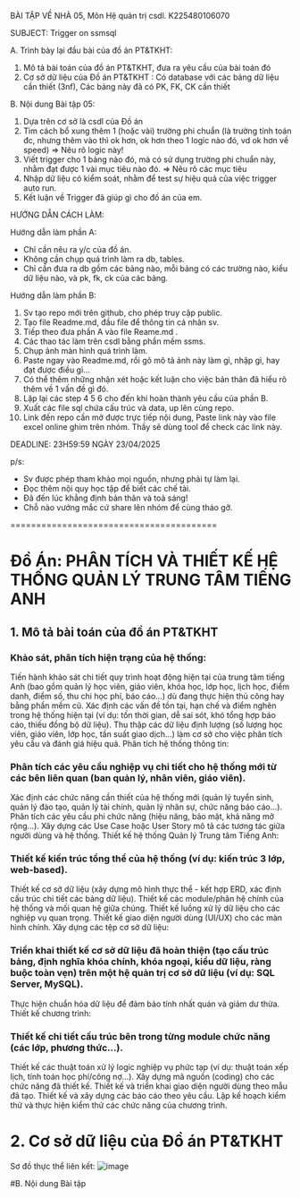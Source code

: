 BÀI TẬP VỀ NHÀ 05, Môn Hệ quản trị csdl. K225480106070

SUBJECT: Trigger on ssmsql 

A. Trình bày lại đầu bài của đồ án PT&TKHT:
1. Mô tả bài toán của đồ án PT&TKHT, 
   đưa ra yêu cầu của bài toán đó
2. Cơ sở dữ liệu của Đồ án PT&TKHT :
   Có database với các bảng dữ liệu cần thiết (3nf),
   Các bảng này đã có PK, FK, CK cần thiết
 
B. Nội dung Bài tập 05:
1. Dựa trên cơ sở là csdl của Đồ án
2. Tìm cách bổ xung thêm 1 (hoặc vài) trường phi chuẩn
   (là trường tính toán đc, nhưng thêm vào thì ok hơn,
    ok hơn theo 1 logic nào đó, vd ok hơn về speed)
   => Nêu rõ logic này!
3. Viết trigger cho 1 bảng nào đó, 
   mà có sử dụng trường phi chuẩn này,
   nhằm đạt được 1 vài mục tiêu nào đó.
   => Nêu rõ các mục tiêu 
4. Nhập dữ liệu có kiểm soát, 
   nhằm để test sự hiệu quả của việc trigger auto run.
5. Kết luận về Trigger đã giúp gì cho đồ án của em.

HƯỚNG DẪN CÁCH LÀM:

Hướng dẫn làm phần A: 
 - Chỉ cần nêu ra y/c của đồ án.
 - Không cần chụp quá trình làm ra db, tables.
 - Chỉ cần đưa ra db gồm các bảng nào,
   mỗi bảng có các trường nào, kiểu dữ liệu nào,
   và pk, fk, ck của các bảng.

Hướng dẫn làm phần B:
1. Sv tạo repo mới trên github, cho phép truy cập public.
2. Tạo file Readme.md, đầu file để thông tin cá nhân sv.
3. Tiếp theo đưa phần A vào file Reame.md .
3. Các thao tác làm trên csdl bằng phần mềm ssms.
4. Chụp ảnh màn hình quá trình làm.
5. Paste ngay vào Readme.md, 
   rồi gõ mô tả ảnh này làm gì, nhập gì, hay đạt được điều gì...
6. Có thể thêm những nhận xét hoặc kết luận
   cho việc bản thân đã hiểu rõ thêm về 1 vấn đề gì đó.
7. Lặp lại các step 4 5 6 cho đến khi hoàn thành yêu cầu của phần B.
8. Xuất các file sql chứa cấu trúc và data, up lên cùng repo.
9. Link đến repo cần mở được trực tiếp nội dung, 
   Paste link này vào file excel online ghim trên nhóm.
   Thầy sẽ dùng tool để check các link này.

DEADLINE: 23H59:59 NGÀY 23/04/2025

p/s:
 - Sv được phép tham khảo mọi nguồn, nhưng phải tự làm lại.
 - Đọc thêm nội quy học tập để biết các chế tài.
 - Đã đến lúc khẳng định bản thân và toả sáng!
 - Chỗ nào vướng mắc cứ share lên nhóm để cùng tháo gỡ.

========================================
# Đồ Án: PHÂN TÍCH VÀ THIẾT KẾ HỆ THỐNG QUẢN LÝ TRUNG TÂM TIẾNG ANH

## 1. Mô tả bài toán của đồ án PT&TKHT

### Khảo sát, phân tích hiện trạng của hệ thống:

Tiến hành khảo sát chi tiết quy trình hoạt động hiện tại của trung tâm tiếng Anh (bao gồm quản lý học viên, giáo viên, khóa học, lớp học, lịch học, điểm danh, điểm số, thu chi học phí, báo cáo...) dù đang thực hiện thủ công hay bằng phần mềm cũ.
Xác định các vấn đề tồn tại, hạn chế và điểm nghẽn trong hệ thống hiện tại (ví dụ: tốn thời gian, dễ sai sót, khó tổng hợp báo cáo, thiếu đồng bộ dữ liệu).
Thu thập các dữ liệu định lượng (số lượng học viên, giáo viên, lớp học, tần suất giao dịch...) làm cơ sở cho việc phân tích yêu cầu và đánh giá hiệu quả.
Phân tích hệ thống thông tin:

### Phân tích các yêu cầu nghiệp vụ chi tiết cho hệ thống mới từ các bên liên quan (ban quản lý, nhân viên, giáo viên).
Xác định các chức năng cần thiết của hệ thống mới (quản lý tuyển sinh, quản lý đào tạo, quản lý tài chính, quản lý nhân sự, chức năng báo cáo...).
Phân tích các yêu cầu phi chức năng (hiệu năng, bảo mật, khả năng mở rộng...).
Xây dựng các Use Case hoặc User Story mô tả các tương tác giữa người dùng và hệ thống.
Thiết kế hệ thống Quản lý Trung tâm Tiếng Anh:

### Thiết kế kiến trúc tổng thể của hệ thống (ví dụ: kiến trúc 3 lớp, web-based).
Thiết kế cơ sở dữ liệu (xây dựng mô hình thực thể - kết hợp ERD, xác định cấu trúc chi tiết các bảng dữ liệu).
Thiết kế các module/phân hệ chính của hệ thống và mối quan hệ giữa chúng.
Thiết kế luồng xử lý dữ liệu cho các nghiệp vụ quan trọng.
Thiết kế giao diện người dùng (UI/UX) cho các màn hình chính.
Xây dựng các tệp cơ sở dữ liệu:

### Triển khai thiết kế cơ sở dữ liệu đã hoàn thiện (tạo cấu trúc bảng, định nghĩa khóa chính, khóa ngoại, kiểu dữ liệu, ràng buộc toàn vẹn) trên một hệ quản trị cơ sở dữ liệu (ví dụ: SQL Server, MySQL).
Thực hiện chuẩn hóa dữ liệu để đảm bảo tính nhất quán và giảm dư thừa.
Thiết kế chương trình:

### Thiết kế chi tiết cấu trúc bên trong từng module chức năng (các lớp, phương thức...).
Thiết kế các thuật toán xử lý logic nghiệp vụ phức tạp (ví dụ: thuật toán xếp lịch, tính toán học phí/công nợ...).
Xây dựng mã nguồn (coding) cho các chức năng đã thiết kế.
Thiết kế và triển khai giao diện người dùng theo mẫu đã tạo.
Thiết kế và xây dựng các báo cáo theo yêu cầu.
Lập kế hoạch kiểm thử và thực hiện kiểm thử các chức năng của chương trình.

 # 2. Cơ sở dữ liệu của Đồ án PT&TKHT 
 
Sơ đồ thực thể liên kết:
![image](https://github.com/user-attachments/assets/e5ece73a-235f-4f72-94fc-941271fb37d2)

#B. Nội dung Bài tập












